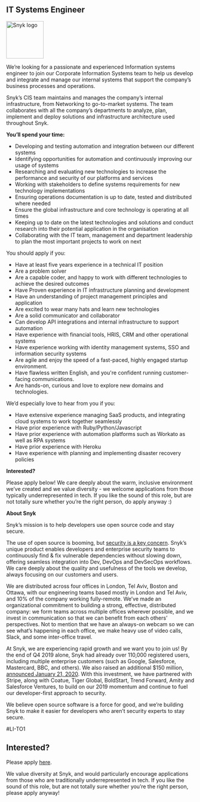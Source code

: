 IT Systems Engineer
---

<img src="https://res.cloudinary.com/snyk/image/upload/v1537345894/press-kit/brand/logo-black.png" width="100" alt="Snyk logo" />

<p><span style="font-weight: 400;">We’re looking for a passionate and experienced Information systems engineer to join our Corporate Information Systems team to help us develop and integrate and manage our internal systems that support the company’s business processes and operations.</span></p>
<p><span style="font-weight: 400;">Snyk’s CIS team maintains and manages the company’s internal infrastructure, from Networking to go-to-market systems. The team collaborates with all the company’s departments to analyze, plan, implement and deploy solutions and infrastructure architecture used throughout Snyk.</span></p>
<p><strong>You’ll spend your time:</strong></p>
<ul>
<li style="font-weight: 400;"><span style="font-weight: 400;">Developing and testing automation and integration between our different systems</span></li>
<li style="font-weight: 400;"><span style="font-weight: 400;">Identifying opportunities for automation and continuously improving our usage of systems</span></li>
<li style="font-weight: 400;"><span style="font-weight: 400;">Researching and evaluating new technologies to increase the performance and security of our platforms and services</span></li>
<li style="font-weight: 400;"><span style="font-weight: 400;">Working with stakeholders to define systems requirements for new technology implementations</span></li>
<li style="font-weight: 400;"><span style="font-weight: 400;">Ensuring operations documentation is up to date, tested and distributed where needed</span></li>
<li style="font-weight: 400;"><span style="font-weight: 400;">Ensure the global infrastructure and core technology is operating at all times&nbsp;</span></li>
<li style="font-weight: 400;"><span style="font-weight: 400;">Keeping up to date on the latest technologies and solutions and conduct research into their potential application in the organisation</span></li>
<li style="font-weight: 400;"><span style="font-weight: 400;">Collaborating with the IT team, management and department leadership to plan the most important projects to work on next</span></li>
</ul>
<p><span style="font-weight: 400;">You should apply if you:</span></p>
<ul>
<li style="font-weight: 400;"><span style="font-weight: 400;">Have at least five years experience in a technical IT position</span></li>
<li style="font-weight: 400;"><span style="font-weight: 400;">Are a problem solver</span></li>
<li style="font-weight: 400;"><span style="font-weight: 400;">Are a capable coder, and happy to work with different technologies to achieve the desired outcomes</span></li>
<li style="font-weight: 400;"><span style="font-weight: 400;">Have Proven experience in IT infrastructure planning and development</span></li>
<li style="font-weight: 400;"><span style="font-weight: 400;">Have an understanding of project management principles and application</span></li>
<li style="font-weight: 400;"><span style="font-weight: 400;">Are excited to wear many hats and learn new technologies</span></li>
<li style="font-weight: 400;"><span style="font-weight: 400;">Are a solid communicator and collaborator</span></li>
<li style="font-weight: 400;"><span style="font-weight: 400;">Can develop API integrations and internal infrastructure to support automation</span></li>
<li style="font-weight: 400;"><span style="font-weight: 400;">Have experience with financial tools, HRIS, CRM and other operational systems</span></li>
<li style="font-weight: 400;"><span style="font-weight: 400;">Have experience working with identity management systems, SSO and information security systems</span></li>
<li style="font-weight: 400;"><span style="font-weight: 400;">Are agile and enjoy the speed of a fast-paced, highly engaged startup environment.</span></li>
<li style="font-weight: 400;"><span style="font-weight: 400;">Have flawless written English, and you're confident running customer-facing communications.</span></li>
<li style="font-weight: 400;"><span style="font-weight: 400;">Are hands-on, curious and love to explore new domains and technologies.</span></li>
</ul>
<p><span style="font-weight: 400;">We’d especially love to hear from you if you:</span></p>
<ul>
<li style="font-weight: 400;"><span style="font-weight: 400;">Have extensive experience managing SaaS products, and integrating cloud systems to work together seamlessly</span></li>
<li style="font-weight: 400;"><span style="font-weight: 400;">Have prior experience with Ruby/Python/Javascript</span></li>
<li style="font-weight: 400;"><span style="font-weight: 400;">Have prior experience with automation platforms such as Workato as well as RPA systems</span></li>
<li style="font-weight: 400;"><span style="font-weight: 400;">Have prior experience with Heroku</span></li>
<li style="font-weight: 400;"><span style="font-weight: 400;">Have experience with planning and implementing disaster recovery policies</span></li>
</ul>
<p><strong>Interested?</strong></p>
<p><span style="font-weight: 400;">Please apply below! We care deeply about the warm, inclusive environment we’ve created and we value diversity - we welcome applications from those typically underrepresented in tech. If you like the sound of this role, but are not totally sure whether you’re the right person, do apply anyway :)</span></p>
<p><strong>About Snyk</strong></p>
<p><span style="font-weight: 400;">Snyk’s mission is to help developers use open source code and stay secure.&nbsp;</span></p>
<p><span style="font-weight: 400;">The use of open source is booming, but </span><a href="https://snyk.io/blog/devsecops-insights-2020/"><span style="font-weight: 400;">security is a key concern</span></a><span style="font-weight: 400;">. Snyk’s unique product enables developers and enterprise security teams to continuously find &amp; fix vulnerable dependencies without slowing down, offering seamless integration into Dev, DevOps and DevSecOps workflows. We care deeply about the quality and usefulness of the tools we develop, always focusing on our customers and users.&nbsp;</span></p>
<p><span style="font-weight: 400;">We are distributed across four offices in London, Tel Aviv, Boston and Ottawa, with our engineering teams based mostly in London and Tel Aviv, and 10% of the company working fully-remote. We’ve made an organizational commitment to building a strong, effective, distributed company: we form teams across multiple offices wherever possible, and we invest in communication so that we can benefit from each others’ perspectives. Not to mention that we have an always-on webcam so we can see what’s happening in each office, we make heavy use of video calls, Slack, and some inter-office travel.</span></p>
<p><span style="font-weight: 400;">At Snyk, we are experiencing rapid growth and we want you to join us! By the end of Q4 2019 alone, Snyk had already over 110,000 registered users, including multiple enterprise customers (such as Google, Salesforce, Mastercard, BBC, and others). We also raised an additional $150 million, </span><a href="https://snyk.io/blog/snyk-closes-150m/"><span style="font-weight: 400;">announced January 21, 2020</span></a><span style="font-weight: 400;">. With this investment, we have partnered with Stripe, along with Coatue, Tiger Global, BoldStart, Trend Forward, Amity and Salesforce Ventures, to build on our 2019 momentum and continue to fuel our developer-first approach to security.&nbsp;</span></p>
<p><span style="font-weight: 400;">We believe open source software is a force for good, and we’re building Snyk to make it easier for developers who aren’t security experts to stay secure.</span></p>
<p><span style="font-weight: 400;">#LI-TO1</span></p>

Interested?
---

Please apply [here](https://boards.greenhouse.io/snyk/jobs/4567386002#app).

We value diversity at Snyk, and would particularly encourage applications from those who are traditionally underrepresented in tech.
If you like the sound of this role, but are not totally sure whether you’re the right person, please apply anyway!
